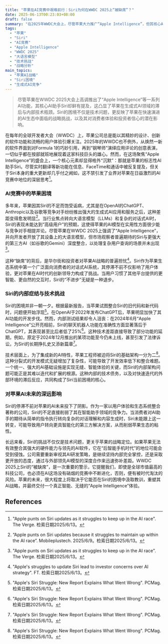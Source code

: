 ```yaml
---
title: "苹果在AI竞赛中艰难前行：Siri为何在WWDC 2025上“被缺席”？"
date: 2025-06-13T00:23:03+08:00
draft: false
summary: "在2025年WWDC大会上，尽管苹果大力推广“Apple Intelligence”，但其核心AI助手Siri却未获重大更新，暴露出苹果在生成式AI领域的滞后和内部技术瓶颈。Siri的长期困境源于 rushed development、复杂的代码整合以及与竞争对手的准确性差距，这不仅影响用户体验，也引发了投资者对其AI战略和未来创新能力的担忧。"
tags: 
  - "苹果"
  - "Siri"
  - "AI竞赛"
  - "Apple Intelligence"
  - "WWDC 2025"
  - "大语言模型"
  - "技术挑战"
  - "战略分析"
main_topics: 
  - "苹果AI战略"
  - "Siri困境"
  - "生成式AI竞争"
---
```


> 尽管苹果在WWDC 2025大会上高调推出了“Apple Intelligence”等一系列AI功能，其核心AI助手Siri却鲜有提及，这凸显了苹果在生成式AI领域的滞后与内部技术瓶颈。Siri的困境不仅是技术问题，更反映了苹果在快速演进的AI生态中面临的战略挑战，以及其对消费者体验和投资者信心的潜在影响。

在每年的全球开发者大会（WWDC）上，苹果公司总是能以其精妙的设计、创新的软件功能和流畅的用户体验引爆关注。2025年的WWDC也不例外，从焕然一新的软件界面到对Formula 1的巧妙引用，再到“钢琴师”演绎应用评论的创意表演，一切似乎都在按部就班地展现着这家科技巨头的雄心。然而，在这场聚焦“Apple Intelligence”的盛会上，一个核心元素却显得格外“沉默”：那就是苹果的标志性AI助手Siri。尽管实时翻译等新功能在信息、FaceTime和通话中被反复提及，但关于Siri本身的重大更新却几乎付之阙如，这不禁引发了业界对苹果在日益激烈的AI竞赛中地位的深层思考[^1]。

### AI竞赛中的苹果困境

多年来，苹果因其Siri的不足而饱受诟病，尤其是在OpenAI的ChatGPT、Anthropic以及谷歌等竞争对手纷纷推出强大的生成式AI应用和服务之后，这种差距变得愈发明显[^2]。当行业焦点转向大语言模型（LLMs）和复杂的对话式AI时，Siri的表现未能达到“高级用户”的预期，这使得苹果的AI模型在实用性方面很少能与竞争对手相提并论。尽管苹果在WWDC 2025上强调了“Apple Intelligence”，并向开发者开放了其设备上的大语言模型，但市场观察者普遍期待的Siri与更强大的第三方AI（如谷歌的Gemini）深度整合，以处理复杂用户查询的场景并未出现[^1]。

这种“缺席”的背后，是华尔街和投资者对苹果AI战略的普遍担忧[^5]。Siri作为苹果生态系统中第一个广泛面向消费者的对话式AI系统，其停滞不前不仅影响了用户体验，更对苹果在AI时代的创新领导力构成了挑战。当用户习惯了其他平台提供的更智能、更自然的交互时，Siri的“不进步”无疑是一种退步。

### Siri的内部症结与技术挑战

Siri的困境并非一朝一夕。根据最新报告，当苹果试图整合Siri的旧代码和新代码时，问题便开始浮现[^3]。在OpenAI于2022年发布ChatGPT后，苹果明显加快了其AI功能的开发步伐。然而，内部测试结果却令人沮丧：在2024年6月“Apple Intelligence”公开亮相前，Siri的聊天机器人功能在准确性方面显著落后于ChatGPT，其表现甚至比后者低了25%[^3]。这种技术差距直接导致了部分功能的延期，例如，原定于2024年12月推出的某项功能至今仍未上线，甚至引发了法律诉讼，为Siri的长期挣扎史又添新篇章[^3]。

技术层面上，为了集成新的AI特性，苹果工程师被迫将Siri的基础架构一分为二[^3]。这种分裂式的开发模式无疑增加了复杂性，可能导致了开发效率低下和整合难题。一个统一、强大的AI基础设施是实现无缝、智能体验的关键，而Siri的内部架构问题可能正是其难以迭代和扩展的根源。这种内部的技术债务，以及对快速迭代的外部环境的滞后反应，共同构成了Siri当前困境的核心。

### 对苹果AI未来的深远影响

Siri的停滞不前对苹果的AI未来投下了阴影。作为一家以用户体验和生态系统整合著称的公司，Siri的不足直接削弱了其在智能助手领域的竞争力。当消费者对AI助手的期待从简单的指令执行转向复杂的对话理解和内容生成时，Siri未能跟上这一转变，可能导致用户转向更具智能化的第三方解决方案，从而削弱苹果生态的粘性。

长远来看，Siri的挑战不仅仅是技术问题，更关乎苹果的战略定位。如果苹果无法有效整合其强大的硬件能力与领先的AI软件，它在“后智能手机时代”的地位可能会受到侵蚀。公司需要重新审视其AI研发策略，是继续坚持内部完全掌控，还是采取更开放的态度，通过与外部领先AI模型的深度合作来迅速弥补差距。WWDC 2025上Siri的“被缺席”，是一次重要的警示，它提醒我们，即使是全球市值最高的科技公司，也必须在AI这场没有硝烟的竞赛中不断进化，否则，便有被时代淘汰的风险。苹果的未来，很大程度上将取决于它能否在Siri的困境中汲取教训，重塑其AI战略，并最终交付一个真正智能、无缝的“Apple Intelligence”体验。

## References
[^1]: "Apple punts on Siri updates as it struggles to keep up in the AI race". The Verge. 检索日期2025/6/13。
[^2]: “Apple punts on Siri updates because it struggles to maintain up within the AI race”. Mobileplustech. 2025/6/9。检索日期2025/6/13。
[^3]: "Apple's Siri Struggle: New Report Explains What Went Wrong". PCMag. 检索日期2025/6/13。
[^4]: Kit Eaton (2025/6/13)。"Apple Paused a Big Update to Siri and Fessed Up to Its Woes. It's a ...". Inc. 检索日期2025/6/13。
[^5]: "Apple's struggles to update Siri lead to investor concerns over AI strategy". FT. 检索日期2025/6/13。
